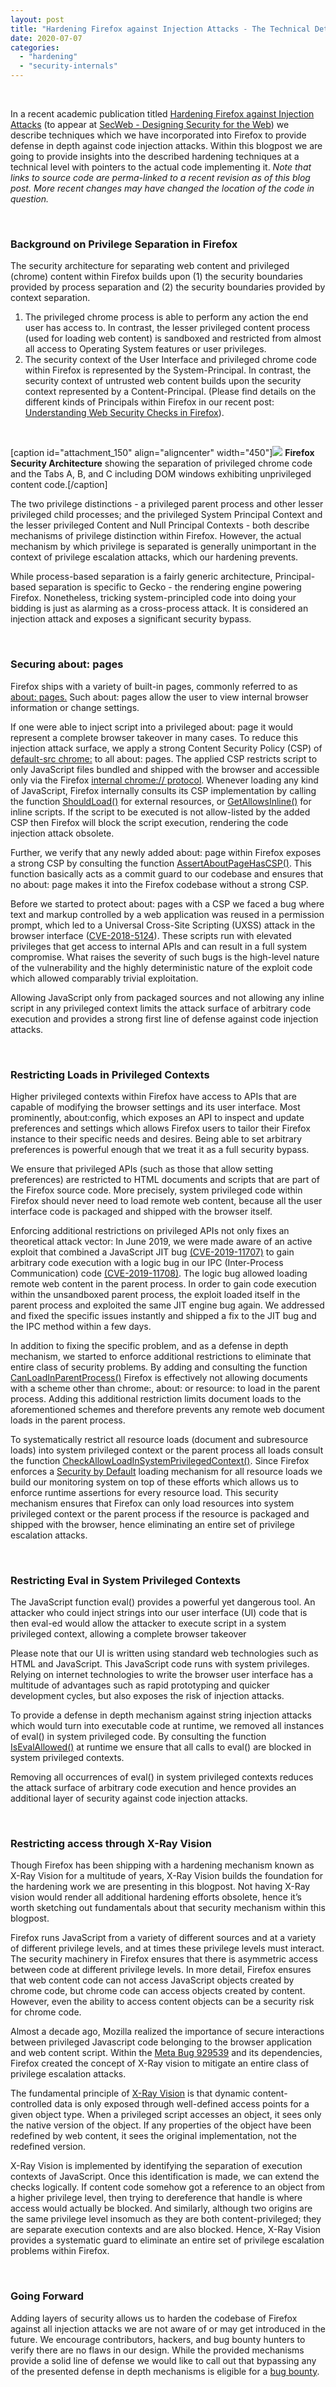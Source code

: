```yaml
---
layout: post
title: "Hardening Firefox against Injection Attacks - The Technical Details"
date: 2020-07-07
categories: 
  - "hardening"
  - "security-internals"
---
```


 

In a recent academic publication titled [Hardening Firefox against Injection Attacks](https://research.mozilla.org/files/2020/05/hardening_firefox_against_injection_attacks.pdf) (to appear at [SecWeb - Designing Security for the Web](https://secweb.work/)) we describe techniques which we have incorporated into Firefox to provide defense in depth against code injection attacks. Within this blogpost we are going to provide insights into the described hardening techniques at a technical level with pointers to the actual code implementing it. _Note that links to source code are perma-linked to a recent revision as of this blog post. More recent changes may have changed the location of the code in question._

 

### Background on Privilege Separation in Firefox

The security architecture for separating web content and privileged (chrome) content within Firefox builds upon (1) the security boundaries provided by process separation and (2) the security boundaries provided by context separation.

1. The privileged chrome process is able to perform any action the end user has access to. In contrast, the lesser privileged content process (used for loading web content) is sandboxed and restricted from almost all access to Operating System features or user privileges.
2. The security context of the User Interface and privileged chrome code within Firefox is represented by the System-Principal. In contrast, the security context of untrusted web content builds upon the security context represented by a Content-Principal. (Please find details on the different kinds of Principals within Firefox in our recent post: [Understanding Web Security Checks in Firefox](https://blog.mozilla.org/attack-and-defense/2020/06/10/understanding-web-security-checks-in-firefox-part-1/)).

 

\[caption id="attachment\_150" align="aligncenter" width="450"\]![](/images/chrome_vs_content-300x214.jpg) **Firefox Security Architecture** showing the separation of privileged chrome code and the Tabs A, B, and C including DOM windows exhibiting unprivileged content code.\[/caption\]

The two privilege distinctions - a privileged parent process and other lesser privileged child processes; and the privileged System Principal Context and the lesser privileged Content and Null Principal Contexts - both describe mechanisms of privilege distinction within Firefox. However, the actual mechanism by which privilege is separated is generally unimportant in the context of privilege escalation attacks, which our hardening prevents.

While process-based separation is a fairly generic architecture, Principal-based separation is specific to Gecko - the rendering engine powering Firefox. Nonetheless, tricking system-principled code into doing your bidding is just as alarming as a cross-process attack. It is considered an injection attack and exposes a significant security bypass.

 

### Securing about: pages

Firefox ships with a variety of built-in pages, commonly referred to as [about: pages.](https://developer.mozilla.org/en-US/docs/Mozilla/Firefox/The_about_protocol) Such about: pages allow the user to view internal browser information or change settings.

If one were able to inject script into a privileged about: page it would represent a complete browser takeover in many cases. To reduce this injection attack surface, we apply a strong Content Security Policy (CSP) of [default-src chrome:](https://searchfox.org/mozilla-central/search?q=default-src+chrome%3A&path=&case=false&regexp=false) to all about: pages. The applied CSP restricts script to only JavaScript files bundled and shipped with the browser and accessible only via the Firefox [internal chrome:// protocol](https://developer.mozilla.org/en-US/docs/Mozilla/Chrome_Registration). Whenever loading any kind of JavaScript, Firefox internally consults its CSP implementation by calling the function [ShouldLoad()](https://searchfox.org/mozilla-central/rev/027893497316897b8f292bde48dbb6da2391a331/dom/security/nsCSPContext.cpp#117) for external resources, or [GetAllowsInline()](https://searchfox.org/mozilla-central/rev/027893497316897b8f292bde48dbb6da2391a331/dom/security/nsCSPContext.cpp#518) for inline scripts. If the script to be executed is not allow-listed by the added CSP then Firefox will block the script execution, rendering the code injection attack obsolete.

Further, we verify that any newly added about: page within Firefox exposes a strong CSP by consulting the function [AssertAboutPageHasCSP()](https://searchfox.org/mozilla-central/rev/2c1092dc68c63f7bad6da6a03c5883a5ab5ff2ca/dom/security/nsContentSecurityUtils.cpp#794). This function basically acts as a commit guard to our codebase and ensures that no about: page makes it into the Firefox codebase without a strong CSP.

Before we started to protect about: pages with a CSP we faced a bug where text and markup controlled by a web application was reused in a permission prompt, which led to a Universal Cross-Site Scripting (UXSS) attack in the browser interface ([CVE-2018-5124](https://www.mozilla.org/en-US/security/advisories/mfsa2018-05/)). These scripts run with elevated privileges that get access to internal APIs and can result in a full system compromise. What raises the severity of such bugs is the high-level nature of the vulnerability and the highly deterministic nature of the exploit code which allowed comparably trivial exploitation.

Allowing JavaScript only from packaged sources and not allowing any inline script in any privileged context limits the attack surface of arbitrary code execution and provides a strong first line of defense against code injection attacks.

 

### Restricting Loads in Privileged Contexts

Higher privileged contexts within Firefox have access to APIs that are capable of modifying the browser settings and its user interface. Most prominently, about:config, which exposes an API to inspect and update preferences and settings which allows Firefox users to tailor their Firefox instance to their specific needs and desires. Being able to set arbitrary preferences is powerful enough that we treat it as a full security bypass.

We ensure that privileged APIs (such as those that allow setting preferences) are restricted to HTML documents and scripts that are part of the Firefox source code. More precisely, system privileged code within Firefox should never need to load remote web content, because all the user interface code is packaged and shipped with the browser itself.

Enforcing additional restrictions on privileged APIs not only fixes an theoretical attack vector: In June 2019, we were made aware of an active exploit that combined a JavaScript JIT bug [(CVE-2019-11707)](https://bugzilla.mozilla.org/show_bug.cgi?id=1544386) to gain arbitrary code execution with a logic bug in our IPC (Inter-Process Communication) code [(CVE-2019-11708)](https://bugzilla.mozilla.org/show_bug.cgi?id=1559858). The logic bug allowed loading remote web content in the parent process. In order to gain code execution within the unsandboxed parent process, the exploit loaded itself in the parent process and exploited the same JIT engine bug again. We addressed and fixed the specific issues instantly and shipped a fix to the JIT bug and the IPC method within a few days.

In addition to fixing the specific problem, and as a defense in depth mechanism, we started to enforce additional restrictions to eliminate that entire class of security problems. By adding and consulting the function [CanLoadInParentProcess()](https://searchfox.org/mozilla-central/rev/5a4aaccb28665807a6fd49cf48367d47fbb5a19a/docshell/base/nsDocShell.cpp#8863) Firefox is effectively not allowing documents with a scheme other than chrome:, about: or resource: to load in the parent process. Adding this additional restriction limits document loads to the aforementioned schemes and therefore prevents any remote web document loads in the parent process.

To systematically restrict all resource loads (document and subresource loads) into system privileged context or the parent process all loads consult the function [CheckAllowLoadInSystemPrivilegedContext()](https://searchfox.org/mozilla-central/source/dom/security/nsContentSecurityManager.cpp#763). Since Firefox enforces a [Security by Default](https://blog.mozilla.org/security/2016/11/10/enforcing-content-security-by-default-within-firefox/) loading mechanism for all resource loads we build our monitoring system on top of these efforts which allows us to enforce runtime assertions for every resource load. This security mechanism ensures that Firefox can only load resources into system privileged context or the parent process if the resource is packaged and shipped with the browser, hence eliminating an entire set of privilege escalation attacks.

 

### Restricting Eval in System Privileged Contexts

The JavaScript function eval() provides a powerful yet dangerous tool. An attacker who could inject strings into our user interface (UI) code that is then eval-ed would allow the attacker to execute script in a system privileged context, allowing a complete browser takeover

Please note that our UI is written using standard web technologies such as HTML and JavaScript. This JavaScript code runs with system privileges. Relying on internet technologies to write the browser user interface has a multitude of advantages such as rapid prototyping and quicker development cycles, but also exposes the risk of injection attacks.

To provide a defense in depth mechanism against string injection attacks which would turn into executable code at runtime, we removed all instances of eval() in system privileged code. By consulting the function [IsEvalAllowed()](https://searchfox.org/mozilla-central/rev/2c1092dc68c63f7bad6da6a03c5883a5ab5ff2ca/dom/security/nsContentSecurityUtils.cpp#394) at runtime we ensure that all calls to eval() are blocked in system privileged contexts.

Removing all occurrences of eval() in system privileged contexts reduces the attack surface of arbitrary code execution and hence provides an additional layer of security against code injection attacks.

 

### Restricting access through X-Ray Vision

Though Firefox has been shipping with a hardening mechanism known as X-Ray Vision for a multitude of years, X-Ray Vision builds the foundation for the hardening work we are presenting in this blogpost. Not having X-Ray vision would render all additional hardening efforts obsolete, hence it’s worth sketching out fundamentals about that security mechanism within this blogpost.

Firefox runs JavaScript from a variety of different sources and at a variety of different privilege levels, and at times these privilege levels must interact. The security machinery in Firefox ensures that there is asymmetric access between code at different privilege levels. In more detail, Firefox ensures that web content code can not access JavaScript objects created by chrome code, but chrome code can access objects created by content. However, even the ability to access content objects can be a security risk for chrome code.

Almost a decade ago, Mozilla realized the importance of secure interactions between privileged Javascript code belonging to the browser application and web content script. Within the [Meta Bug 929539](https://bugzilla.mozilla.org/show_bug.cgi?id=929539) and its dependencies, Firefox created the concept of X-Ray vision to mitigate an entire class of privilege escalation attacks.

The fundamental principle of [X-Ray Vision](https://developer.mozilla.org/en-US/docs/Mozilla/Tech/Xray_vision) is that dynamic content-controlled data is only exposed through well-defined access points for a given object type. When a privileged script accesses an object, it sees only the native version of the object. If any properties of the object have been redefined by web content, it sees the original implementation, not the redefined version.

X-Ray Vision is implemented by identifying the separation of execution contexts of JavaScript. Once this identification is made, we can extend the checks logically. If content code somehow got a reference to an object from a higher privilege level, then trying to dereference that handle is where access would actually be blocked. And similarly, although two origins are the same privilege level insomuch as they are both content-privileged; they are separate execution contexts and are also blocked. Hence, X-Ray Vision provides a systematic guard to eliminate an entire set of privilege escalation problems within Firefox.

 

### Going Forward

Adding layers of security allows us to harden the codebase of Firefox against all injection attacks we are not aware of or may get introduced in the future. We encourage contributors, hackers, and bug bounty hunters to verify there are no flaws in our design. While the provided mechanisms provide a solid line of defense we would like to call out that bypassing any of the presented defense in depth mechanisms is eligible for a [bug bounty](https://www.mozilla.org/en-US/security/client-bug-bounty/).
